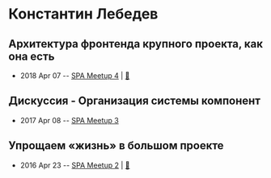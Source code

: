 # Константин Лебедев

## Архитектура фронтенда крупного проекта, как она есть
- 2018 Apr 07 -- [SPA Meetup 4](https://youtu.be/J08UOAJdjWc)  | [:notebook:](https://rubaxa.github.io/octavius/2017/avito.html#)  
## Дискуссия - Организация системы компонент
- 2017 Apr 08 -- [SPA Meetup 3](https://www.youtube.com/watch?v=h23HbKaUbaU)    
## Упрощаем «жизнь» в большом проекте
- 2016 Apr 23 -- [SPA Meetup 2](https://youtu.be/bUf7d3z9da4)  | [:notebook:](https://github.com/lahmatiy/moscow-spa-meetup-2/raw/master/pdf/make-life-easy.pdf)  
